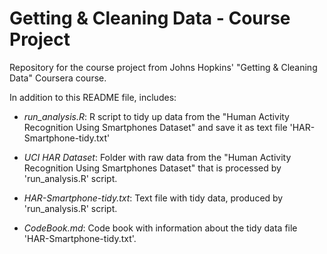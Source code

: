 Getting & Cleaning Data - Course Project
===================

Repository for the course project from Johns Hopkins' "Getting & Cleaning Data" Coursera course.

In addition to this README file, includes:

* *run_analysis.R*: R script to tidy up data from the "Human Activity Recognition Using Smartphones Dataset" and save it as text file 'HAR-Smartphone-tidy.txt'

* *UCI HAR Dataset*: Folder with raw data from the "Human Activity Recognition Using Smartphones Dataset" that is processed by 'run_analysis.R' script.

* *HAR-Smartphone-tidy.txt*: Text file with tidy data, produced by 'run_analysis.R' script.

* *CodeBook.md*: Code book with information about the tidy data file 'HAR-Smartphone-tidy.txt'.
